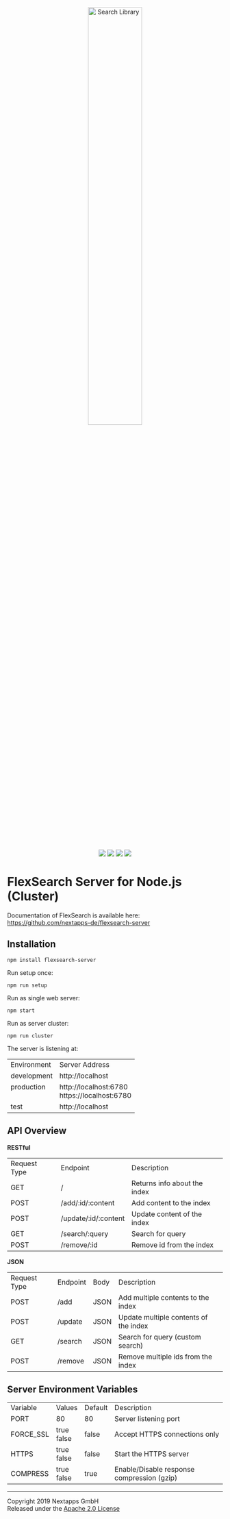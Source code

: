 <p align="center">
    <br>
    <img src="https://rawgithub.com/nextapps-de/flexsearch/master/doc/flexsearch.svg" alt="Search Library" width="50%">
    <br><br>
    <a target="_blank" href="https://www.npmjs.com/package/flexsearch-server"><img src="https://img.shields.io/npm/v/flexsearch-server.svg"></a>
    <img src="https://img.shields.io/badge/status-BETA-orange.svg">
    <a target="_blank" href="https://github.com/nextapps-de/flexsearch-server/issues"><img src="https://img.shields.io/github/issues/nextapps-de/flexsearch-server.svg"></a>
    <a target="_blank" href="https://github.com/nextapps-de/flexsearch-server/blob/master/LICENSE.md"><img src="https://img.shields.io/npm/l/flexsearch-server.svg"></a>
</p>
<h1>FlexSearch Server for Node.js (Cluster)</h1>

Documentation of FlexSearch is available here: <a target="_blank" href="https://github.com/nextapps-de/flexsearch-server">https://github.com/nextapps-de/flexsearch-server</a>

<a name="installation"></a>
## Installation

```npm
npm install flexsearch-server
```

Run setup once:

```node
npm run setup
```

Run as single web server:

```node
npm start
```

Run as server cluster:

```node
npm run cluster
```

The server is listening at:

<table>
    <tr>
        <td>Environment</td>
        <td>Server Address</td>
    </tr>
    <tr></tr>
    <tr>
        <td>development</td>
        <td>http://localhost</td>
    </tr>
     <tr></tr>
    <tr>
        <td>production<br><br></td>
        <td>http://localhost:6780<br>https://localhost:6780</td>
    </tr>
     <tr></tr>
    <tr>
        <td>test</td>
        <td>http://localhost</td>
    </tr>
</table>

<a name="api"></a>
## API Overview

__RESTful__

<table>
    <tr>
        <td>Request Type</td>
        <td>Endpoint</td>
        <td>Description</td>
    </tr>
    <tr>
        <td>GET</td>
        <td>/</td>
        <td>Returns info about the index</td>
    </tr>
    <tr></tr>
    <tr>
        <td>POST</td>
        <td>/add/:id/:content</td>
        <td>Add content to the index</td>
    </tr>
    <tr></tr>
    <tr>
        <td>POST</td>
        <td>/update/:id/:content</td>
        <td>Update content of the index</td>
    </tr>
    <tr></tr>
    <tr>
        <td>GET</td>
        <td>/search/:query</td>
        <td>Search for query</td>
    </tr>
    <tr></tr>
    <tr>
        <td>POST</td>
        <td>/remove/:id</td>
        <td>Remove id from the index</td>
    </tr>
</table>

__JSON__

<table>
    <tr>
        <td>Request Type</td>
        <td>Endpoint</td>
        <td>Body</td>
        <td>Description</td>
    </tr>
    <tr>
        <td>POST</td>
        <td>/add</td>
        <td>JSON</td>
        <td>Add multiple contents to the index</td>
    </tr>
    <tr></tr>
    <tr>
        <td>POST</td>
        <td>/update</td>
        <td>JSON</td>
        <td>Update multiple contents of the index</td>
    </tr>
    <tr></tr>
    <tr>
        <td>GET</td>
        <td>/search</td>
        <td>JSON</td>
        <td>Search for query (custom search)</td>
    </tr>
    <tr></tr>
    <tr>
        <td>POST</td>
        <td>/remove</td>
        <td>JSON</td>
        <td>Remove multiple ids from the index</td>
    </tr>
</table>

<a name="env"></a>
## Server Environment Variables

<table>
    <tr>
        <td>Variable</td>
        <td>Values</td>
        <td>Default</td>
        <td>Description</td>
    </tr>
    <tr>
        <td>PORT</td>
        <td>80</td>
        <td>80</td>
        <td>Server listening port</td>
    </tr>
    <tr></tr>
    <tr>
        <td>FORCE_SSL</td>
        <td>true<br>false</td>
        <td>false</td>
        <td>Accept HTTPS connections only</td>
    </tr>
    <tr></tr>
    <tr>
        <td>HTTPS</td>
        <td>true<br>false</td>
        <td>false</td>
        <td>Start the HTTPS server</td>
    </tr>
    <tr></tr>
    <tr>
        <td>COMPRESS</td>
        <td>true<br>false</td>
        <td>true</td>
        <td>Enable/Disable response compression (gzip)</td>
    </tr>
</table>

---

Copyright 2019 Nextapps GmbH<br>
Released under the <a href="http://www.apache.org/licenses/LICENSE-2.0.html" target="_blank">Apache 2.0 License</a><br>
